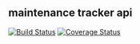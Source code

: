 ## maintenance tracker api

[![Build Status](https://travis-ci.org/lytes20/bootcamp-challenge-3.svg?branch=ch-cicd)](https://travis-ci.org/lytes20/bootcamp-challenge-3)
[![Coverage Status](https://coveralls.io/repos/github/lytes20/bootcamp-challenge-3/badge.svg?branch=master)](https://coveralls.io/github/lytes20/bootcamp-challenge-3?branch=master)